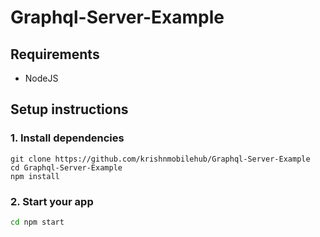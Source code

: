 # Graphql-Server-Example

## Requirements

- NodeJS

## Setup instructions

### 1. Install dependencies

```
git clone https://github.com/krishnmobilehub/Graphql-Server-Example
cd Graphql-Server-Example
npm install
````
### 2. Start your app

```bash
cd npm start
```
